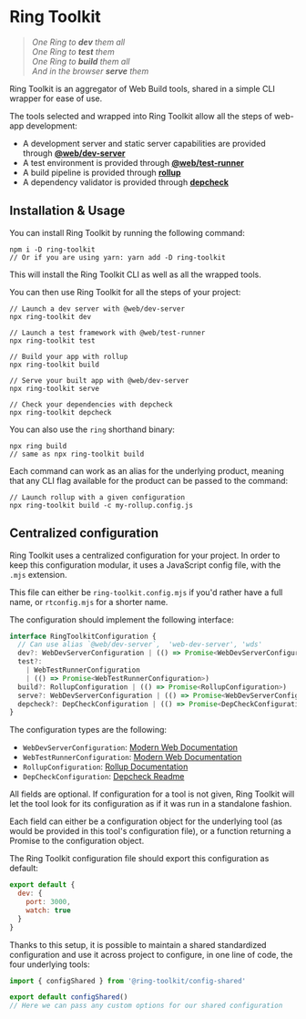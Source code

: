 # Ring Toolkit

> _One Ring to **dev** them all_ <br /> _One Ring to **test** them_ <br /> _One Ring to **build** them all_ <br /> _And in the browser **serve** them_

Ring Toolkit is an aggregator of Web Build tools, shared in a simple CLI wrapper for ease of use.

The tools selected and wrapped into Ring Toolkit allow all the steps of web-app development:

- A development server and static server capabilities are provided through [**@web/dev-server**](https://modern-web.dev/docs/dev-server/overview/)
- A test environment is provided through [**@web/test-runner**](https://modern-web.dev/docs/test-runner/overview/)
- A build pipeline is provided through [**rollup**](https://rollupjs.org/guide/)
- A dependency validator is provided through [**depcheck**](https://www.npmjs.com/package/depcheck/)

## Installation & Usage

You can install Ring Toolkit by running the following command:

```
npm i -D ring-toolkit
// Or if you are using yarn: yarn add -D ring-toolkit
```

This will install the Ring Toolkit CLI as well as all the wrapped tools.

You can then use Ring Toolkit for all the steps of your project:

```
// Launch a dev server with @web/dev-server
npx ring-toolkit dev
```

```
// Launch a test framework with @web/test-runner
npx ring-toolkit test
```

```
// Build your app with rollup
npx ring-toolkit build
```

```
// Serve your built app with @web/dev-server
npx ring-toolkit serve
```

```
// Check your dependencies with depcheck
npx ring-toolkit depcheck
```

You can also use the `ring` shorthand binary:

```
npx ring build
// same as npx ring-toolkit build
```

Each command can work as an alias for the underlying product, meaning that any CLI flag available for the product can be passed to the command:

```
// Launch rollup with a given configuration
npx ring-toolkit build -c my-rollup.config.js
```

## Centralized configuration

Ring Toolkit uses a centralized configuration for your project.
In order to keep this configuration modular, it uses a JavaScript config file, with the `.mjs` extension.

This file can either be `ring-toolkit.config.mjs` if you'd rather have a full name, or `rtconfig.mjs` for a shorter name.

The configuration should implement the following interface:

```ts
interface RingToolkitConfiguration {
  // Can use alias `@web/dev-server`,  'web-dev-server', 'wds'
  dev?: WebDevServerConfiguration | (() => Promise<WebDevServerConfiguration>)
  test?:
    | WebTestRunnerConfiguration
    | (() => Promise<WebTestRunnerConfiguration>)
  build?: RollupConfiguration | (() => Promise<RollupConfiguration>)
  serve?: WebDevServerConfiguration | (() => Promise<WebDevServerConfiguration>)
  depcheck?: DepCheckConfiguration | (() => Promise<DepCheckConfiguration>)
}
```

The configuration types are the following:

- `WebDevServerConfiguration`: [Modern Web Documentation](https://modern-web.dev/docs/dev-server/cli-and-configuration/)
- `WebTestRunnerConfiguration`: [Modern Web Documentation](https://modern-web.dev/docs/test-runner/cli-and-configuration/)
- `RollupConfiguration`: [Rollup Documentation](https://rollupjs.org/guide/en/#big-list-of-options)
- `DepCheckConfiguration`: [Depcheck Readme](https://www.npmjs.com/package/depcheck#api)

All fields are optional. If configuration for a tool is not given, Ring Toolkit will let the tool look for its configuration as if it was run in a standalone fashion.

Each field can either be a configuration object for the underlying tool (as would be provided in this tool's configuration file), or a function returning a Promise to the configuration object.

The Ring Toolkit configuration file should export this configuration as default:

```js
export default {
  dev: {
    port: 3000,
    watch: true
  }
}
```

Thanks to this setup, it is possible to maintain a shared standardized configuration and use it across project to configure, in one line of code, the four underlying tools:

```js
import { configShared } from '@ring-toolkit/config-shared'

export default configShared()
// Here we can pass any custom options for our shared configuration
```
